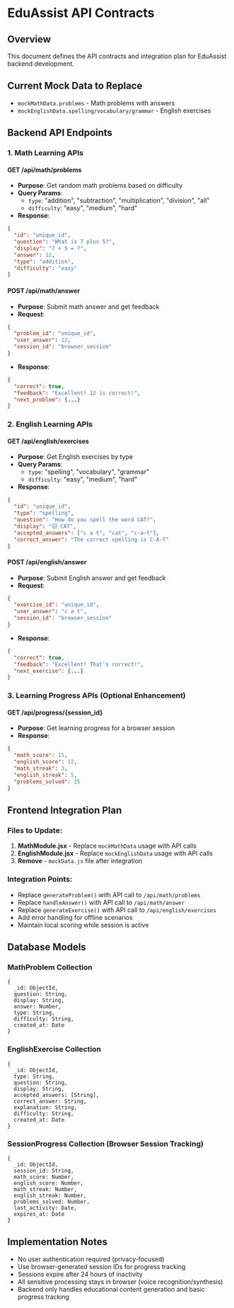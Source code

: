 # EduAssist API Contracts

## Overview
This document defines the API contracts and integration plan for EduAssist backend development.

## Current Mock Data to Replace
- `mockMathData.problems` - Math problems with answers
- `mockEnglishData.spelling/vocabulary/grammar` - English exercises

## Backend API Endpoints

### 1. Math Learning APIs

#### GET /api/math/problems
- **Purpose**: Get random math problems based on difficulty
- **Query Params**: 
  - `type`: "addition", "subtraction", "multiplication", "division", "all"
  - `difficulty`: "easy", "medium", "hard"
- **Response**:
```json
{
  "id": "unique_id",
  "question": "What is 7 plus 5?",
  "display": "7 + 5 = ?",
  "answer": 12,
  "type": "addition",
  "difficulty": "easy"
}
```

#### POST /api/math/answer
- **Purpose**: Submit math answer and get feedback
- **Request**:
```json
{
  "problem_id": "unique_id",
  "user_answer": 12,
  "session_id": "browser_session"
}
```
- **Response**:
```json
{
  "correct": true,
  "feedback": "Excellent! 12 is correct!",
  "next_problem": {...}
}
```

### 2. English Learning APIs

#### GET /api/english/exercises
- **Purpose**: Get English exercises by type
- **Query Params**:
  - `type`: "spelling", "vocabulary", "grammar"
  - `difficulty`: "easy", "medium", "hard"
- **Response**:
```json
{
  "id": "unique_id",
  "type": "spelling",
  "question": "How do you spell the word CAT?",
  "display": "🐱 CAT",
  "accepted_answers": ["c a t", "cat", "c-a-t"],
  "correct_answer": "The correct spelling is C-A-T"
}
```

#### POST /api/english/answer
- **Purpose**: Submit English answer and get feedback
- **Request**:
```json
{
  "exercise_id": "unique_id",
  "user_answer": "c a t",
  "session_id": "browser_session"
}
```
- **Response**:
```json
{
  "correct": true,
  "feedback": "Excellent! That's correct!",
  "next_exercise": {...}
}
```

### 3. Learning Progress APIs (Optional Enhancement)

#### GET /api/progress/{session_id}
- **Purpose**: Get learning progress for a browser session
- **Response**:
```json
{
  "math_score": 15,
  "english_score": 12,
  "math_streak": 3,
  "english_streak": 5,
  "problems_solved": 25
}
```

## Frontend Integration Plan

### Files to Update:
1. **MathModule.jsx** - Replace `mockMathData` usage with API calls
2. **EnglishModule.jsx** - Replace `mockEnglishData` usage with API calls
3. **Remove** - `mockData.js` file after integration

### Integration Points:
- Replace `generateProblem()` with API call to `/api/math/problems`
- Replace `handleAnswer()` with API call to `/api/math/answer`
- Replace `generateExercise()` with API call to `/api/english/exercises`
- Add error handling for offline scenarios
- Maintain local scoring while session is active

## Database Models

### MathProblem Collection
```
{
  _id: ObjectId,
  question: String,
  display: String,
  answer: Number,
  type: String,
  difficulty: String,
  created_at: Date
}
```

### EnglishExercise Collection
```
{
  _id: ObjectId,
  type: String,
  question: String,
  display: String,
  accepted_answers: [String],
  correct_answer: String,
  explanation: String,
  difficulty: String,
  created_at: Date
}
```

### SessionProgress Collection (Browser Session Tracking)
```
{
  _id: ObjectId,
  session_id: String,
  math_score: Number,
  english_score: Number,
  math_streak: Number,
  english_streak: Number,
  problems_solved: Number,
  last_activity: Date,
  expires_at: Date
}
```

## Implementation Notes
- No user authentication required (privacy-focused)
- Use browser-generated session IDs for progress tracking
- Sessions expire after 24 hours of inactivity
- All sensitive processing stays in browser (voice recognition/synthesis)
- Backend only handles educational content generation and basic progress tracking